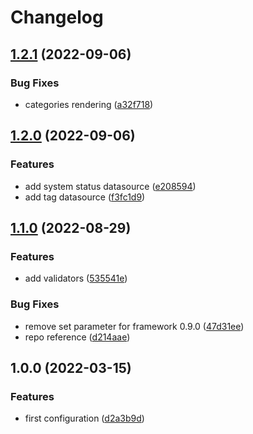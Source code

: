 # Changelog

## [1.2.1](https://github.com/devopsarr/terraform-provider-readarr/compare/v1.2.0...v1.2.1) (2022-09-06)


### Bug Fixes

* categories rendering ([a32f718](https://github.com/devopsarr/terraform-provider-readarr/commit/a32f718463a5c40f7c445a9673b73f239f234311))

## [1.2.0](https://github.com/devopsarr/terraform-provider-readarr/compare/v1.1.0...v1.2.0) (2022-09-06)


### Features

* add system status datasource ([e208594](https://github.com/devopsarr/terraform-provider-readarr/commit/e208594062f1b2e5454fd0b15e149e18c29f7e56))
* add tag datasource ([f3fc1d9](https://github.com/devopsarr/terraform-provider-readarr/commit/f3fc1d9da59640cafe1bed84b473e6e905ac8c92))

## [1.1.0](https://github.com/devopsarr/terraform-provider-readarr/compare/v1.0.0...v1.1.0) (2022-08-29)


### Features

* add validators ([535541e](https://github.com/devopsarr/terraform-provider-readarr/commit/535541e4c9f1273af47a3bb7f0f1bd18979c605a))


### Bug Fixes

* remove set parameter for framework 0.9.0 ([47d31ee](https://github.com/devopsarr/terraform-provider-readarr/commit/47d31ee2c95cb6576204790deb48452c4df2f12f))
* repo reference ([d214aae](https://github.com/devopsarr/terraform-provider-readarr/commit/d214aae942cb0576605c9126af427f6ac9d4b5dc))

## 1.0.0 (2022-03-15)


### Features

* first configuration ([d2a3b9d](https://github.com/devopsarr/terraform-provider-readarr/commit/d2a3b9d4beb87d202a3b4e541c2581f62c32fc20))
